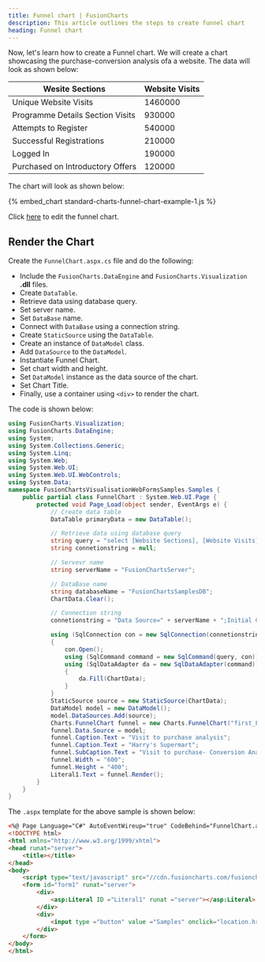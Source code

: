 ```yaml
---
title: Funnel chart | FusionCharts
description: This article outlines the steps to create funnel chart
heading: Funnel chart
---
```


Now, let's learn how to create a Funnel chart. We will create a chart showcasing the purchase-conversion analysis ofa a website. The data will look as shown below:

Wesite Sections|Website Visits
-|-
Unique Website Visits|1460000
Programme Details Section Visits|930000
Attempts to Register|540000
Successful Registrations|210000
Logged In|190000
Purchased on Introductory Offers|120000

The chart will look as shown below:

{% embed_chart standard-charts-funnel-chart-example-1.js %}

Click [here](https://dotnetfiddle.net/FWAZel) to edit the funnel chart.

## Render the Chart

Create the `FunnelChart.aspx.cs` file and do the following:

* Include the `FusionCharts.DataEngine` and `FusionCharts.Visualization` **.dll** files. 
* Create `DataTable`.
* Retrieve data using database query.
* Set server name.
* Set `DataBase` name.
* Connect with `DataBase` using a connection string.
* Create `StaticSource` using the `DataTable`.
* Create an instance of `DataModel` class.
* Add `DataSource` to the `DataModel`.
* Instantiate Funnel Chart.
* Set chart width and height.
* Set `DataModel` instance as the data source of the chart.
* Set Chart Title.
* Finally, use a container using `<div>` to render the chart.

The code is shown below:

```csharp
using FusionCharts.Visualization;
using FusionCharts.DataEngine;
using System;
using System.Collections.Generic;
using System.Linq;
using System.Web;
using System.Web.UI;
using System.Web.UI.WebControls;
using System.Data;
namespace FusionChartsVisualisationWebFormsSamples.Samples {
    public partial class FunnelChart : System.Web.UI.Page {
        protected void Page_Load(object sender, EventArgs e) {
            // Create data table
            DataTable primaryData = new DataTable();

            // Retrieve data using database query
            string query = "select [Website Sections], [Website Visits] from dbo.WebsiteVisits";
            string connetionstring = null;

            // Servevr name
            string serverName = "FusionChartsServer";

            // DataBase name
            string databaseName = "FusionChartsSamplesDB";
            ChartData.Clear();

            // Connection string
            connetionstring = "Data Source=" + serverName + ";Initial Catalog=" + databaseName + ";Trusted_Connection=true;";

            using (SqlConnection con = new SqlConnection(connetionstring))
            {
                con.Open();
                using (SqlCommand command = new SqlCommand(query, con))
                using (SqlDataAdapter da = new SqlDataAdapter(command))
                {
                    da.Fill(ChartData);
                }
            }
            StaticSource source = new StaticSource(ChartData);
            DataModel model = new DataModel();
            model.DataSources.Add(source);
            Charts.FunnelChart funnel = new Charts.FunnelChart("first_Funnel_chart");
            funnel.Data.Source = model;
            funnel.Caption.Text = "Visit to purchase analysis";
            funnel.Caption.Text = "Harry's Supermart";
            funnel.SubCaption.Text = "Visit to purchase- Conversion Anallysis for last year";
            funnel.Width = "600";
            funnel.Height = "400";
            Literal1.Text = funnel.Render();
        }
    }
}
```

The `.aspx` template for the above sample is shown below:

```html
<%@ Page Language="C#" AutoEventWireup="true" CodeBehind="FunnelChart.aspx.cs" Inherits="FusionChartsVisualisationWebFormsSamples.Samples.FunnelChart" %>
<!DOCTYPE html>
<html xmlns="http://www.w3.org/1999/xhtml">
<head runat="server">
    <title></title>
</head>
<body>
    <script type="text/javascript" src="//cdn.fusioncharts.com/fusioncharts/latest/fusioncharts.js"></script>
    <form id="form1" runat="server">
        <div>
            <asp:Literal ID ="Literal1" runat ="server"></asp:Literal>
        </div>
        <div>
            <input type ="button" value ="Samples" onclick="location.href = 'Index.aspx';" />
        </div>
    </form>
</body>
</html>
```